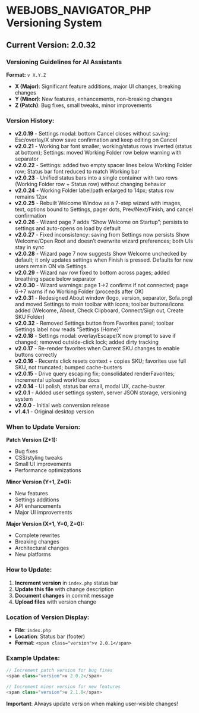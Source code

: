 # WEBJOBS_NAVIGATOR_PHP Versioning System

## Current Version: 2.0.32

### Versioning Guidelines for AI Assistants

**Format:** `v X.Y.Z`
- **X (Major)**: Significant feature additions, major UI changes, breaking changes
- **Y (Minor)**: New features, enhancements, non-breaking changes  
- **Z (Patch)**: Bug fixes, small tweaks, minor improvements

### Version History:
- **v2.0.19** - Settings modal: bottom Cancel closes without saving; Esc/overlay/X show save confirmation and keep editing on Cancel
- **v2.0.21** - Working bar font smaller; working/status rows inverted (status at bottom); Settings: moved Working Folder row below warning with separator
- **v2.0.22** - Settings: added two empty spacer lines below Working Folder row; Status bar font reduced to match Working bar
- **v2.0.23** - Unified status bars into a single container with two rows (Working Folder row + Status row) without changing behavior
- **v2.0.24** - Working Folder label/path enlarged to 14px; status row remains 12px
- **v2.0.25** - Rebuilt Welcome Window as a 7-step wizard with images, text, options bound to Settings, pager dots, Prev/Next/Finish, and cancel confirmation
- **v2.0.26** - Wizard page 7 adds “Show Welcome on Startup”; persists to settings and auto-opens on load by default
- **v2.0.27** - Fixed inconsistency: saving from Settings now persists Show Welcome/Open Root and doesn’t overwrite wizard preferences; both UIs stay in sync
- **v2.0.28** - Wizard page 7 now suggests Show Welcome unchecked by default; it only updates settings when Finish is pressed. Defaults for new users remain ON via Settings.
- **v2.0.29** - Wizard nav row fixed to bottom across pages; added breathing space below separator
- **v2.0.30** - Wizard warnings: page 1→2 confirms if not connected; page 6→7 warns if no Working Folder (proceeds after OK)
- **v2.0.31** - Redesigned About window (logo, version, separator, Sofa.png) and moved Settings to main toolbar with icons; toolbar buttons/icons added (Welcome, About, Check Clipboard, Connect/Sign out, Create SKU Folder)
- **v2.0.32** - Removed Settings button from Favorites panel; toolbar Settings label now reads “Settings (Home)”
- **v2.0.18** - Settings modal: overlay/Escape/X now prompt to save if changed; removed outside-click lock; added dirty tracking
- **v2.0.17** - Re-render favorites when Current SKU changes to enable buttons correctly
- **v2.0.16** - Recents click resets context + copies SKU; favorites use full SKU, not truncated; bumped cache-busters
- **v2.0.15** - Drive query escaping fix; consolidated renderFavorites; incremental upload workflow docs
- **v2.0.14** - UI polish, status bar email, modal UX, cache-buster
- **v2.0.1** - Added user settings system, server JSON storage, versioning system
- **v2.0.0** - Initial web conversion release
- **v1.4.1** - Original desktop version

### When to Update Version:

**Patch Version (Z+1):**
- Bug fixes
- CSS/styling tweaks
- Small UI improvements
- Performance optimizations

**Minor Version (Y+1, Z=0):**
- New features
- Settings additions
- API enhancements
- Major UI improvements

**Major Version (X+1, Y=0, Z=0):**
- Complete rewrites
- Breaking changes
- Architectural changes
- New platforms

### How to Update:

1. **Increment version** in `index.php` status bar
2. **Update this file** with change description
3. **Document changes** in commit message
4. **Upload files** with version change

### Location of Version Display:
- **File**: `index.php`
- **Location**: Status bar (footer)
- **Format**: `<span class="version">v 2.0.1</span>`

### Example Updates:
```php
// Increment patch version for bug fixes
<span class="version">v 2.0.2</span>

// Increment minor version for new features  
<span class="version">v 2.1.0</span>
```

**Important**: Always update version when making user-visible changes!
